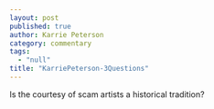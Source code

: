 ```yaml
---
layout: post
published: true
author: Karrie Peterson
category: commentary
tags: 
  - "null"
title: "KarriePeterson-3Questions"
---
```





Is the courtesy of scam artists a historical tradition?
